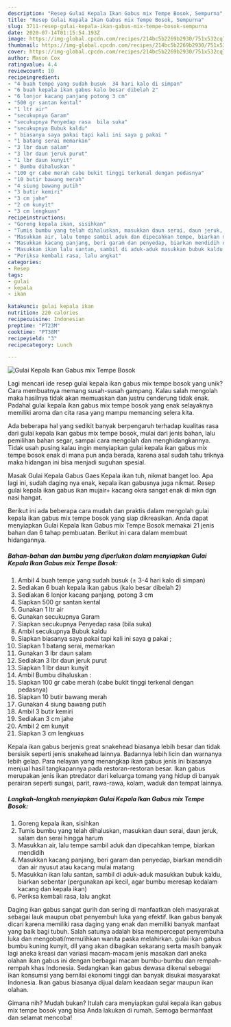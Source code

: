 ```yaml
---
description: "Resep Gulai Kepala Ikan Gabus mix Tempe Bosok, Sempurna"
title: "Resep Gulai Kepala Ikan Gabus mix Tempe Bosok, Sempurna"
slug: 3711-resep-gulai-kepala-ikan-gabus-mix-tempe-bosok-sempurna
date: 2020-07-14T01:15:54.193Z
image: https://img-global.cpcdn.com/recipes/214bc5b2269b2930/751x532cq70/gulai-kepala-ikan-gabus-mix-tempe-bosok-foto-resep-utama.jpg
thumbnail: https://img-global.cpcdn.com/recipes/214bc5b2269b2930/751x532cq70/gulai-kepala-ikan-gabus-mix-tempe-bosok-foto-resep-utama.jpg
cover: https://img-global.cpcdn.com/recipes/214bc5b2269b2930/751x532cq70/gulai-kepala-ikan-gabus-mix-tempe-bosok-foto-resep-utama.jpg
author: Mason Cox
ratingvalue: 4.4
reviewcount: 10
recipeingredient:
- "4 buah tempe yang sudah busuk  34 hari kalo di simpan"
- "6 buah kepala ikan gabus kalo besar dibelah 2"
- "6 lonjor kacang panjang potong 3 cm"
- "500 gr santan kental"
- "1 ltr air"
- "secukupnya Garam"
- "secukupnya Penyedap rasa  bila suka"
- "secukupnya Bubuk kaldu"
- " biasanya saya pakai tapi kali ini saya g pakai "
- "1 batang serai memarkan"
- "3 lbr daun salam"
- "3 lbr daun jeruk purut"
- "1 lbr daun kunyit"
- " Bumbu dihaluskan "
- "100 gr cabe merah cabe bukit tinggi terkenal dengan pedasnya"
- "10 butir bawang merah"
- "4 siung bawang putih"
- "3 butir kemiri"
- "3 cm jahe"
- "2 cm kunyit"
- "3 cm lengkuas"
recipeinstructions:
- "Goreng kepala ikan, sisihkan"
- "Tumis bumbu yang telah dihaluskan, masukkan daun serai, daun jeruk, salam dan serai hingga harum"
- "Masukkan air, lalu tempe sambil aduk dan dipecahkan tempe, biarkan mendidih"
- "Masukkan kacang panjang, beri garam dan penyedap, biarkan mendidih dan air nyusut atau kacang mulai matang"
- "Masukkan ikan lalu santan, sambil di aduk-aduk masukkan bubuk kaldu, biarkan sebentar (pergunakan api kecil, agar bumbu meresap kedalam kacang dan kepala ikan)"
- "Periksa kembali rasa, lalu angkat"
categories:
- Resep
tags:
- gulai
- kepala
- ikan

katakunci: gulai kepala ikan 
nutrition: 220 calories
recipecuisine: Indonesian
preptime: "PT23M"
cooktime: "PT38M"
recipeyield: "3"
recipecategory: Lunch

---
```



![Gulai Kepala Ikan Gabus mix Tempe Bosok](https://img-global.cpcdn.com/recipes/214bc5b2269b2930/751x532cq70/gulai-kepala-ikan-gabus-mix-tempe-bosok-foto-resep-utama.jpg)

Lagi mencari ide resep gulai kepala ikan gabus mix tempe bosok yang unik? Cara membuatnya memang susah-susah gampang. Kalau salah mengolah maka hasilnya tidak akan memuaskan dan justru cenderung tidak enak. Padahal gulai kepala ikan gabus mix tempe bosok yang enak selayaknya memiliki aroma dan cita rasa yang mampu memancing selera kita.

Ada beberapa hal yang sedikit banyak berpengaruh terhadap kualitas rasa dari gulai kepala ikan gabus mix tempe bosok, mulai dari jenis bahan, lalu pemilihan bahan segar, sampai cara mengolah dan menghidangkannya. Tidak usah pusing kalau ingin menyiapkan gulai kepala ikan gabus mix tempe bosok enak di mana pun anda berada, karena asal sudah tahu triknya maka hidangan ini bisa menjadi suguhan spesial.

Masak Gulai Kepala Gabus Gaes Kepala ikan tuh, nikmat banget loo. Apa lagi ini, sudah daging nya enak, kepala ikan gabusnya juga nikmat. Resep gulai kepala ikan gabus ikan mujair+ kacang okra sangat enak di mkn dgn nasi hangat.


Berikut ini ada beberapa cara mudah dan praktis dalam mengolah gulai kepala ikan gabus mix tempe bosok yang siap dikreasikan. Anda dapat menyiapkan Gulai Kepala Ikan Gabus mix Tempe Bosok memakai 21 jenis bahan dan 6 tahap pembuatan. Berikut ini cara dalam membuat hidangannya.

<!--inarticleads1-->

##### Bahan-bahan dan bumbu yang diperlukan dalam menyiapkan Gulai Kepala Ikan Gabus mix Tempe Bosok:

1. Ambil 4 buah tempe yang sudah busuk (± 3-4 hari kalo di simpan)
1. Sediakan 6 buah kepala ikan gabus (kalo besar dibelah 2)
1. Sediakan 6 lonjor kacang panjang, potong 3 cm
1. Siapkan 500 gr santan kental
1. Gunakan 1 ltr air
1. Gunakan secukupnya Garam
1. Siapkan secukupnya Penyedap rasa  (bila suka)
1. Ambil secukupnya Bubuk kaldu
1. Siapkan  biasanya saya pakai tapi kali ini saya g pakai ;
1. Siapkan 1 batang serai, memarkan
1. Gunakan 3 lbr daun salam
1. Sediakan 3 lbr daun jeruk purut
1. Siapkan 1 lbr daun kunyit
1. Ambil  Bumbu dihaluskan :
1. Siapkan 100 gr cabe merah (cabe bukit tinggi terkenal dengan pedasnya)
1. Siapkan 10 butir bawang merah
1. Gunakan 4 siung bawang putih
1. Ambil 3 butir kemiri
1. Sediakan 3 cm jahe
1. Ambil 2 cm kunyit
1. Siapkan 3 cm lengkuas


Kepala ikan gabus berjenis great snakehead biasanya lebih besar dan tidak bersisik seperti jenis snakehead lainnya. Badannya lebih licin dan warnanya lebih gelap. Para nelayan yang menangkap ikan gabus jenis ini biasanya menjual hasil tangkapannya pada restoran-restoran besar. Ikan gabus merupakan jenis ikan ptredator dari keluarga tomang yang hidup di banyak perairan seperti sungai, parit, rawa-rawa, kolam, waduk dan tempat lainnya. 

<!--inarticleads2-->

##### Langkah-langkah menyiapkan Gulai Kepala Ikan Gabus mix Tempe Bosok:

1. Goreng kepala ikan, sisihkan
1. Tumis bumbu yang telah dihaluskan, masukkan daun serai, daun jeruk, salam dan serai hingga harum
1. Masukkan air, lalu tempe sambil aduk dan dipecahkan tempe, biarkan mendidih
1. Masukkan kacang panjang, beri garam dan penyedap, biarkan mendidih dan air nyusut atau kacang mulai matang
1. Masukkan ikan lalu santan, sambil di aduk-aduk masukkan bubuk kaldu, biarkan sebentar (pergunakan api kecil, agar bumbu meresap kedalam kacang dan kepala ikan)
1. Periksa kembali rasa, lalu angkat


Daging ikan gabus sangat gurih dan sering di manfaatkan oleh masyarakat sebagai lauk maupun obat penyembuh luka yang efektif. Ikan gabus banyak dicari karena memiliki rasa daging yang enak dan memiliki banyak manfaat yang baik bagi tubuh. Salah satunya adalah bisa mempercepat penyembuha luka dan mengobati/memulihkan wanita paska melahirkan. gulai ikan gabus bumbu kuning kunyit, dll yang akan dibagikan sekarang serta masih banyak lagi aneka kreasi dan variasi macam-macam jenis masakan dari aneka olahan ikan gabus ini dengan berbagai macam bumbu-bumbu dan rempah-rempah khas Indonesia. Sedangkan ikan gabus dewasa dikenal sebagai ikan konsumsi yang bernilai ekonomi tinggi dan banyak disukai masyarakat Indonesia. Ikan gabus biasanya dijual dalam keadaan segar maupun ikan olahan. 

Gimana nih? Mudah bukan? Itulah cara menyiapkan gulai kepala ikan gabus mix tempe bosok yang bisa Anda lakukan di rumah. Semoga bermanfaat dan selamat mencoba!
